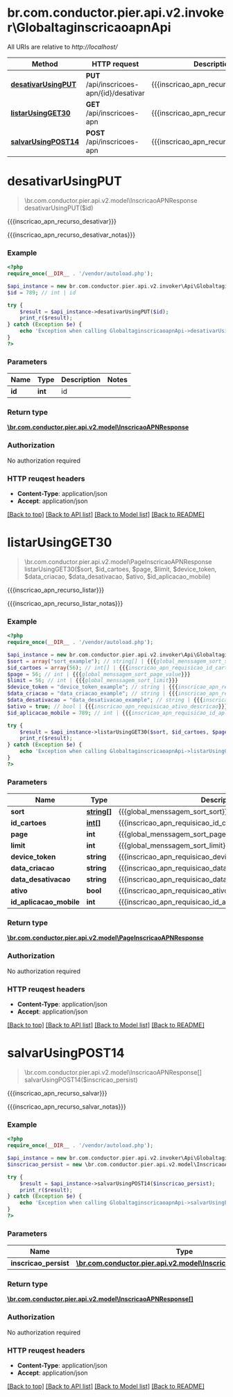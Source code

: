 # br.com.conductor.pier.api.v2.invoker\GlobaltaginscricaoapnApi

All URIs are relative to *http://localhost/*

Method | HTTP request | Description
------------- | ------------- | -------------
[**desativarUsingPUT**](GlobaltaginscricaoapnApi.md#desativarUsingPUT) | **PUT** /api/inscricoes-apn/{id}/desativar | {{{inscricao_apn_recurso_desativar}}}
[**listarUsingGET30**](GlobaltaginscricaoapnApi.md#listarUsingGET30) | **GET** /api/inscricoes-apn | {{{inscricao_apn_recurso_listar}}}
[**salvarUsingPOST14**](GlobaltaginscricaoapnApi.md#salvarUsingPOST14) | **POST** /api/inscricoes-apn | {{{inscricao_apn_recurso_salvar}}}


# **desativarUsingPUT**
> \br.com.conductor.pier.api.v2.model\InscricaoAPNResponse desativarUsingPUT($id)

{{{inscricao_apn_recurso_desativar}}}

{{{inscricao_apn_recurso_desativar_notas}}}

### Example 
```php
<?php
require_once(__DIR__ . '/vendor/autoload.php');

$api_instance = new br.com.conductor.pier.api.v2.invoker\Api\GlobaltaginscricaoapnApi();
$id = 789; // int | id

try { 
    $result = $api_instance->desativarUsingPUT($id);
    print_r($result);
} catch (Exception $e) {
    echo 'Exception when calling GlobaltaginscricaoapnApi->desativarUsingPUT: ', $e->getMessage(), "\n";
}
?>
```

### Parameters

Name | Type | Description  | Notes
------------- | ------------- | ------------- | -------------
 **id** | **int**| id | 

### Return type

[**\br.com.conductor.pier.api.v2.model\InscricaoAPNResponse**](InscricaoAPNResponse.md)

### Authorization

No authorization required

### HTTP reuqest headers

 - **Content-Type**: application/json
 - **Accept**: application/json

[[Back to top]](#) [[Back to API list]](../README.md#documentation-for-api-endpoints) [[Back to Model list]](../README.md#documentation-for-models) [[Back to README]](../README.md)

# **listarUsingGET30**
> \br.com.conductor.pier.api.v2.model\PageInscricaoAPNResponse listarUsingGET30($sort, $id_cartoes, $page, $limit, $device_token, $data_criacao, $data_desativacao, $ativo, $id_aplicacao_mobile)

{{{inscricao_apn_recurso_listar}}}

{{{inscricao_apn_recurso_listar_notas}}}

### Example 
```php
<?php
require_once(__DIR__ . '/vendor/autoload.php');

$api_instance = new br.com.conductor.pier.api.v2.invoker\Api\GlobaltaginscricaoapnApi();
$sort = array("sort_example"); // string[] | {{{global_menssagem_sort_sort}}}
$id_cartoes = array(56); // int[] | {{{inscricao_apn_requisicao_id_cartoes_descricao}}}
$page = 56; // int | {{{global_menssagem_sort_page_value}}}
$limit = 56; // int | {{{global_menssagem_sort_limit}}}
$device_token = "device_token_example"; // string | {{{inscricao_apn_requisicao_device_token_descricao}}}
$data_criacao = "data_criacao_example"; // string | {{{inscricao_apn_requisicao_data_criacao_descricao}}}
$data_desativacao = "data_desativacao_example"; // string | {{{inscricao_apn_requisicao_data_desativacao_descricao}}}
$ativo = true; // bool | {{{inscricao_apn_requisicao_ativo_descricao}}}
$id_aplicacao_mobile = 789; // int | {{{inscricao_apn_requisicao_id_aplicacao_mobile_descricao}}}

try { 
    $result = $api_instance->listarUsingGET30($sort, $id_cartoes, $page, $limit, $device_token, $data_criacao, $data_desativacao, $ativo, $id_aplicacao_mobile);
    print_r($result);
} catch (Exception $e) {
    echo 'Exception when calling GlobaltaginscricaoapnApi->listarUsingGET30: ', $e->getMessage(), "\n";
}
?>
```

### Parameters

Name | Type | Description  | Notes
------------- | ------------- | ------------- | -------------
 **sort** | [**string[]**](string.md)| {{{global_menssagem_sort_sort}}} | [optional] 
 **id_cartoes** | [**int[]**](int.md)| {{{inscricao_apn_requisicao_id_cartoes_descricao}}} | [optional] 
 **page** | **int**| {{{global_menssagem_sort_page_value}}} | [optional] 
 **limit** | **int**| {{{global_menssagem_sort_limit}}} | [optional] 
 **device_token** | **string**| {{{inscricao_apn_requisicao_device_token_descricao}}} | [optional] 
 **data_criacao** | **string**| {{{inscricao_apn_requisicao_data_criacao_descricao}}} | [optional] 
 **data_desativacao** | **string**| {{{inscricao_apn_requisicao_data_desativacao_descricao}}} | [optional] 
 **ativo** | **bool**| {{{inscricao_apn_requisicao_ativo_descricao}}} | [optional] 
 **id_aplicacao_mobile** | **int**| {{{inscricao_apn_requisicao_id_aplicacao_mobile_descricao}}} | [optional] 

### Return type

[**\br.com.conductor.pier.api.v2.model\PageInscricaoAPNResponse**](PageInscricaoAPNResponse.md)

### Authorization

No authorization required

### HTTP reuqest headers

 - **Content-Type**: application/json
 - **Accept**: application/json

[[Back to top]](#) [[Back to API list]](../README.md#documentation-for-api-endpoints) [[Back to Model list]](../README.md#documentation-for-models) [[Back to README]](../README.md)

# **salvarUsingPOST14**
> \br.com.conductor.pier.api.v2.model\InscricaoAPNResponse[] salvarUsingPOST14($inscricao_persist)

{{{inscricao_apn_recurso_salvar}}}

{{{inscricao_apn_recurso_salvar_notas}}}

### Example 
```php
<?php
require_once(__DIR__ . '/vendor/autoload.php');

$api_instance = new br.com.conductor.pier.api.v2.invoker\Api\GlobaltaginscricaoapnApi();
$inscricao_persist = new \br.com.conductor.pier.api.v2.model\InscricaoApnPersistencia_(); // \br.com.conductor.pier.api.v2.model\InscricaoApnPersistencia_ | inscricaoPersist

try { 
    $result = $api_instance->salvarUsingPOST14($inscricao_persist);
    print_r($result);
} catch (Exception $e) {
    echo 'Exception when calling GlobaltaginscricaoapnApi->salvarUsingPOST14: ', $e->getMessage(), "\n";
}
?>
```

### Parameters

Name | Type | Description  | Notes
------------- | ------------- | ------------- | -------------
 **inscricao_persist** | [**\br.com.conductor.pier.api.v2.model\InscricaoApnPersistencia_**](\br.com.conductor.pier.api.v2.model\InscricaoApnPersistencia_.md)| inscricaoPersist | 

### Return type

[**\br.com.conductor.pier.api.v2.model\InscricaoAPNResponse[]**](InscricaoAPNResponse.md)

### Authorization

No authorization required

### HTTP reuqest headers

 - **Content-Type**: application/json
 - **Accept**: application/json

[[Back to top]](#) [[Back to API list]](../README.md#documentation-for-api-endpoints) [[Back to Model list]](../README.md#documentation-for-models) [[Back to README]](../README.md)

